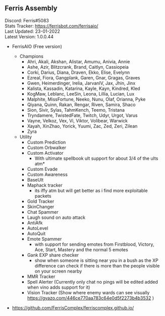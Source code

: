 ## Ferris Assembly
Discord: Ferris#5083  
Stats Tracker: https://ferrisbot.com/ferrisaio/  
Last Updated: 23-01-2022  
Latest Version: 1.0.0.44  
  
* FerrisAIO (Free version)
    * Champions
        * Ahri, Akali, Akshan, Alistar, Amumu, Anivia, Annie
        * Ashe, Azir, Blitzcrank, Brand, Caitlyn, Cassiopeia
        * Corki, Darius, Diana, Draven, Ekko, Elise, Evelynn
        * Ezreal, Fiora, Gangplank, Garen, Gnar, Gragas, Graves
        * Gwen, Heimerdinger, Irelia, JarvanIV, Jax, Jhin, Jinx
        * Kalista, Kassadin, Katarina, Kayle, Kayn, Kindred, Kled
        * KogMaw, Leblanc, LeeSin, Leona, Lillia, Lucian, Lux
        * Malphite, MissFortune, Neeko, Nunu, Olaf, Orianna, Pyke
        * Qiyana, Quinn, Rakan, Rengar, Riven, Samira, Shaco
        * Sion, Sivir, Sylas, TahmKench, Teemo, Tristana
        * Tryndamere, TwistedFate, Twitch, Udyr, Urgot, Varus
        * Vayne, Velkoz, Vex, Vi, Viktor, Volibear, Warwick
        * Xayah, XinZhao, Yorick, Yuumi, Zac, Zed, Zeri, Zilean
        * Zyra
    * Utility
        * Custom Prediction
        * Custom Orbwalker
        * Custom Activator
            * With ultimate spellbook ult support for about 3/4 of the ults atm* 
        * Custom Evade
        * Custom Awareness
        * BaseUlt
        * Maphack tracker
            * its iffy atm but will get better as i find more exploitable packets
        * Gold Tracker
        * SkinChanger
        * Chat Spammer
        * Laugh sound on auto attack
        * AntiAfk 
        * AutoLevel
        * AutoQuit
        * Emote Spammer
            * with support for sending emotes from Firstblood, Victory, Ace, Start, Mastery and the normal 5 emotes
        * Gank EXP share checker
            * show when someone is sitting near you in a bush as the XP difference can check if there is more than the people visible on your screen nearby
        * MMR Tracker
        * Spell Alerter (Currently only chat no pings will be edited added when vino adds support for it)
        * Vision Tracker (Show where enemy wards can see visually https://gyazo.com/446ce770aa783c64e0d5f2273b4b3532 )
        
* https://github.com/FerrisComplex/ferriscomplex.github.io/
